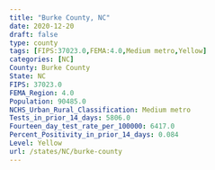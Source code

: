 ```yaml
---
title: "Burke County, NC"
date: 2020-12-20
draft: false
type: county
tags: [FIPS:37023.0,FEMA:4.0,Medium metro,Yellow]
categories: [NC]
County: Burke County
State: NC
FIPS: 37023.0
FEMA_Region: 4.0
Population: 90485.0
NCHS_Urban_Rural_Classification: Medium metro
Tests_in_prior_14_days: 5806.0
Fourteen_day_test_rate_per_100000: 6417.0
Percent_Positivity_in_prior_14_days: 0.084
Level: Yellow
url: /states/NC/burke-county
---
```



